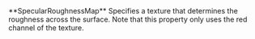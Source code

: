 <tr>
<td>**SpecularRoughnessMap**</td>
<td>Specifies a texture that determines the roughness across the surface. Note that this property only uses the red channel of the texture.</td>
</tr>

